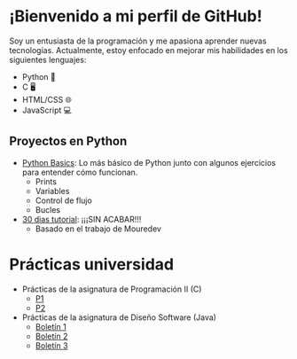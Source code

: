 # ¡Bienvenido a mi perfil de GitHub!

Soy un entusiasta de la programación y me apasiona aprender nuevas tecnologías. Actualmente, estoy enfocado en mejorar mis habilidades en los siguientes lenguajes:

- Python 🐍
- C 🖥️
- HTML/CSS 🌐
- JavaScript 💻

## Proyectos en Python
- [Python Basics](https://github.com/diegogonzalez7/Python_Basics): Lo más básico de Python junto con algunos ejercicios para entender cómo funcionan.
  - Prints
  - Variables
  - Control de flujo
  - Bucles 
- [30 dias tutorial](https://github.com/diegogonzalez7/30diastutorial): ¡¡¡SIN ACABAR!!!
  - Basado en el trabajo de Mouredev

# Prácticas universidad
- Prácticas de la asignatura de Programación II (C)
  - [P1](https://github.com/diegogonzalez7/P1)
  - [P2](https://github.com/diegogonzalez7/P2)
- Prácticas de la asignatura de Diseño Software (Java)
  - [Boletín 1](https://github.com/diegogonzalez7/DS_boletin1)
  - [Boletín 2](https://github.com/diegogonzalez7/DS_boletin2)
  - [Boletín 3](https://github.com/diegogonzalez7/DS_pd)
